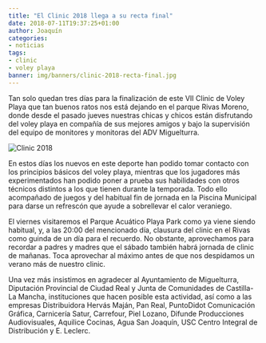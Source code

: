 ```yaml
---
title: "El Clinic 2018 llega a su recta final"
date: 2018-07-11T19:37:25+01:00
author: Joaquín
categories:
- noticias
tags:
- clinic
- voley playa
banner: img/banners/clinic-2018-recta-final.jpg
---
```


Tan solo quedan tres días para la finalización de este VII Clinic de
Voley Playa que tan buenos ratos nos está dejando en el parque Rivas
Moreno, donde desde el pasado jueves nuestras chicas y chicos están
disfrutando del voley playa en compañía de sus mejores amigos y bajo
la supervisión del equipo de monitores y monitoras del ADV
Miguelturra.

![Clinic 2018](../../../../../img/banners/clinic-2018-recta-final.jpg)

En estos días los nuevos en este deporte han podido tomar contacto con
los principios básicos del voley playa, mientras que los jugadores más
experimentados han podido poner a prueba sus habilidades con otros
técnicos distintos a los que tienen durante la temporada. Todo ello
acompañado de juegos y del habitual fin de jornada en la Piscina
Municipal para darse un refrescón que ayude a sobrellevar el calor
veraniego.

El viernes visitaremos el Parque Acuático Playa Park como ya viene
siendo habitual, y, a las 20:00 del mencionado día, clausura del
clinic en el Rivas como guinda de un día para el recuerdo. No
obstante, aprovechamos para recordar a padres y madres que el sábado
también habrá jornada de clinic de mañanas. Toca aprovechar al máximo
antes de que nos despidamos un verano más de nuestro clinic.

Una vez más insistimos en agradecer al Ayuntamiento de Miguelturra,
Diputación Provincial de Ciudad Real y Junta de Comunidades de
Castilla-La Mancha, instituciones que hacen posible esta actividad,
así como a las empresas Distribuidora Hervás Maján, Pan Real,
PuntoDidot Comunicación Gráfica, Carnicería Satur, Carrefour, Piel
Lozano, Difunde Producciones Audiovisuales, Aquilice Cocinas, Agua San
Joaquín, USC Centro Integral de Distribución y E. Leclerc.
